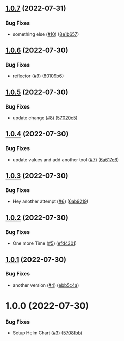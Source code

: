 ## [1.0.7](https://github.com/JarenDamm/argocd/compare/v1.0.6...v1.0.7) (2022-07-31)


### Bug Fixes

* something else ([#10](https://github.com/JarenDamm/argocd/issues/10)) ([8e1b657](https://github.com/JarenDamm/argocd/commit/8e1b6570d5674de67432ab70aacde3c0eadb8247))

## [1.0.6](https://github.com/JarenDamm/argocd/compare/v1.0.5...v1.0.6) (2022-07-30)


### Bug Fixes

* reflector ([#9](https://github.com/JarenDamm/argocd/issues/9)) ([80109b6](https://github.com/JarenDamm/argocd/commit/80109b654dfb1afec3d13fa102e856d7478cb491))

## [1.0.5](https://github.com/JarenDamm/argocd/compare/v1.0.4...v1.0.5) (2022-07-30)


### Bug Fixes

* update change ([#8](https://github.com/JarenDamm/argocd/issues/8)) ([57020c5](https://github.com/JarenDamm/argocd/commit/57020c52e63eaaf64bafff1afef514cfa39f27c2))

## [1.0.4](https://github.com/JarenDamm/argocd/compare/v1.0.3...v1.0.4) (2022-07-30)


### Bug Fixes

* update values and add another tool ([#7](https://github.com/JarenDamm/argocd/issues/7)) ([6a617e6](https://github.com/JarenDamm/argocd/commit/6a617e6d23a0f5d519bc68ff341b73b0869a731b))

## [1.0.3](https://github.com/JarenDamm/argocd/compare/v1.0.2...v1.0.3) (2022-07-30)


### Bug Fixes

* Hey another attempt ([#6](https://github.com/JarenDamm/argocd/issues/6)) ([6ab9219](https://github.com/JarenDamm/argocd/commit/6ab9219b38600d81c47c7ceb99e64484a7ed1ab4))

## [1.0.2](https://github.com/JarenDamm/argocd/compare/v1.0.1...v1.0.2) (2022-07-30)


### Bug Fixes

* One more Time ([#5](https://github.com/JarenDamm/argocd/issues/5)) ([efd4301](https://github.com/JarenDamm/argocd/commit/efd4301eeb18fc6fa673912a56fe41dc703e4ef6))

## [1.0.1](https://github.com/JarenDamm/argocd/compare/v1.0.0...v1.0.1) (2022-07-30)


### Bug Fixes

* another version ([#4](https://github.com/JarenDamm/argocd/issues/4)) ([ebb5c4a](https://github.com/JarenDamm/argocd/commit/ebb5c4ad07704c048ccba17ab1965671197f4ad5))

# 1.0.0 (2022-07-30)


### Bug Fixes

* Setup Helm Chart ([#3](https://github.com/JarenDamm/argocd/issues/3)) ([5708fbb](https://github.com/JarenDamm/argocd/commit/5708fbbed169c38cb8f86963660575dfdde99861))
